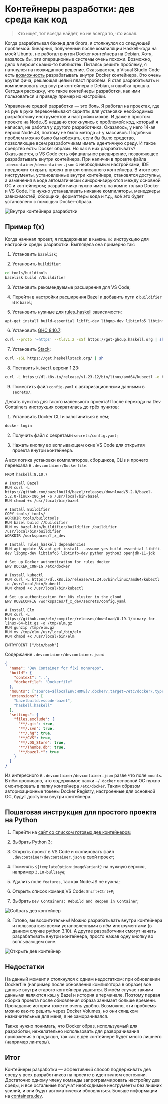 # Контейнеры разработки: дев среда как код

> Кто ищет, тот всегда найдёт, но не всегда то, что искал.

Когда разрабатывал бэкэнд для блога, я столкнулся со следующей проблемой: бинарник, полученный после компиляции Haskell-кода на моей Ubuntu, не работал внутри Docker контейнера на Debian. Хотя, казалось бы, эти операционные системы очень похожи. Возможно, дело в версиях каких-то библиотек. Пытаясь решить проблему, я наткнулся на неожиданное решение. Оказывается, в Visual Studio Code есть [возможность](https://containers.dev/) разрабатывать внутри Docker контейнера. Это очень крутая фича, решающая целый пласт проблем. Я стал разрабатывать и компилировать код внутри контейнера с Debian, и ошибка прошла. Сегодня расскажу, что такое контейнеры разработки, как ими пользоваться и приведу пример их настройки.

Управление средой разработки — это боль. Я работал на проектах, где из рук в руки перекочёвывают скрипты для установки необходимых разработчику инструментов и настройки моков. И даже в простом проекте на Node.JS недавно столкнулись с проблемой: код, который я написал, не работал у другого разработчика. Оказалось, у него 14-ая версия Node.JS, поэтому не было метода `at` у массивов. Подобных проблем можно было бы избежать, если бы было средство, позволяющее всем разработчикам иметь идентичную среду. И такое средство есть: Docker образы. Но как в них разрабатывать? Оказывается, в VS Code есть официальное расширение, позволяющее разрабатывать внутри контейнера. При наличии в проекте файла `.devcontainer/devcontainer.json` с необходимым настройками, IDE предложит открыть проект внутри описанного контейнера. В итоге все инструменты, установленные внутри контейнера, становятся доступны, а изменения в коде автоматически синхронизируются между основной ОС и контейнером; разработчику нужно иметь на компе только Docker и VS Code. Не нужно устанавливать никакие компиляторы, менеджеры зависимостей, сборщики, форматтеры кода и т.д., всё это будет установлено с помощью Docker-образа.

![Внутри контейнера разработки](/assets/images/inside-dev-container.png)

## Пример f(x)

Когда начинал проект, я поддерживал в `README.md` инструкцию для настройки среды разработки. Выглядела она примерно так:

1. Установить `bazelisk`;

2. Установить `buildifier`:

```bash
cd tools/buildtools
bazelisk build //buildifier
```

3. Установить рекомендуемые расширения для VS Code;

4. Перейти в настройки расширения Bazel и добавить пути к `buildifier` и к `bazel`;

5. Установить нужные для [rules_haskell](https://rules-haskell.readthedocs.io/en/latest/haskell.html) зависимости:

```bash
apt-get install build-essential libffi-dev libgmp-dev libtinfo5 libtinfo-dev python python3 openjdk-11-jdk
```

6. Установить [GHC 8.10.7](https://www.haskell.org/ghcup/#):

```bash
curl --proto '=https' --tlsv1.2 -sSf https://get-ghcup.haskell.org | sh
```

7. Установить [Stack](https://docs.haskellstack.org/en/stable/):

```bash
curl -sSL https://get.haskellstack.org/ | sh
```

8. Поставить `kubectl` версии 1.23:

```bash
curl -L https://dl.k8s.io/release/v1.23.12/bin/linux/amd64/kubectl -o bin/kubectl
```

9. Поместить файл `config.yaml` с авторизационными данными в `secrets/`.

Девять пунктов для такого маленького проекта! После перехода на Dev Containers инструкция сократилась до трёх пунктов:

1. Установить Docker CLI и залогиниться в нём;

```bash
docker login
```

2. Получить файл с секретами `secrets/config.yaml`;

3. Нажать кнопку во всплывающем окне VS Code для открытия проекта внутри контейнера.

А вся логика установки компиляторов, сборщиков, CLIs и прочего переехала в `.devcontainer/Dockerfile`:

```docker
FROM haskell:8.10.7

# Install Bazel
RUN curl -L https://github.com/bazelbuild/bazel/releases/download/5.2.0/bazel-5.2.0-linux-x86_64 -o /usr/local/bin/bazel
RUN chmod +x /usr/local/bin/bazel

# Install Buildifier
COPY tools/ tools/
WORKDIR tools/buildtools
RUN bazel build //buildifier
RUN mv bazel-bin/buildifier/buildifier_/buildifier /usr/local/bin/buildifier
WORKDIR /workspaces/f_x_dev

# Install rules_haskell dependencies
RUN apt update && apt-get install --assume-yes build-essential libffi-dev libgmp-dev libtinfo5 libtinfo-dev python python3 openjdk-11-jdk

# Set up Docker authentication for rules_docker
ENV DOCKER_CONFIG /etc/docker

# Install kubectl
RUN curl -L https://dl.k8s.io/release/v1.24.6/bin/linux/amd64/kubectl -o /usr/local/bin/kubectl
RUN chmod +x /usr/local/bin/kubectl

# Set up authentication for k8s cluster in the cloud
ENV KUBECONFIG /workspaces/f_x_dev/secrets/config.yaml

# Install Elm
RUN curl -L https://github.com/elm/compiler/releases/download/0.19.1/binary-for-linux-64-bit.gz -o /tmp/elm.gz
RUN gunzip /tmp/elm.gz
RUN mv /tmp/elm /usr/local/bin/elm
RUN chmod +x /usr/local/bin/elm

ENTRYPOINT ["/bin/bash"]
```

Содержание `.devcontainer/devcontainer.json`:

```json
{
  "name": "Dev Container for f(x) monorepo",
  "build": {
    "context": "..",
    "dockerfile": "Dockerfile"
  },
  "mounts": ["source=${localEnv:HOME}/.docker/,target=/etc/docker/,type=bind,readonly=true,consistency=cached"],
  "extensions": [
    "bazelbuild.vscode-bazel",
    "haskell.haskell"
  ],
  "settings": {
    "files.exclude": {
      "**/.git": true,
      "**/.svn": true,
      "**/.hg": true,
      "**/CVS": true,
      "**/.DS_Store": true,
      "**/Thumbs.db": true,
      "**/bazel-*": true
    }
  }
}
```

Из интересного в `.devcontainer/devcontainer.json` разве что поле `mounts`. В нём прописано, что содержимое папки `~/.docker` основной ОС нужно смонтировать в папку контейнера `/etc/docker`. Таким образом авторизационные токены Docker Registry, настроенные для основной ОС, будут доступны внутри контейнера.

## Пошаговая инструкция для простого проекта на Python

1. Перейти на [сайт со списком готовых дев контейнеров](https://containers.dev/templates);

2. Выбрать Python 3;

3. Открыть проект в VS Code и скопировать файл `.devcontainer/devcontainer.json` в свой проект;

4. Поменять `${templateOption:imageVariant}` на нужную версию, например `3.10-bullseye`;

5. Удалить поле `features`, так как Node.JS не нужна;

6. Открыть список команд VS Code: `Shift+Ctrl+P`;

7. Выбрать `Dev Containers: Rebuild and Reopen in Container`;

![Собрать дев контейнер](/assets/images/rebuild-and-open-in-container.png)

8. Готово, вы восхитительны! Можно разрабатывать внутри контейнера и пользоваться всеми установленными в нём инструментами (в данном случае python 3.10). А другие разработчики смогут начать разрабатывать внутри контейнера, просто нажав одну кнопку во всплывающем окне.

![Открыть дев контейнер](/assets/images/open-in-container.png)

## Недостатки

На данный момент я столкнулся с одним недостатком: при обновлении Dockerfile (например после обновления компилятора в образе) все данные внутри старого контейнера удалятся. В моём случае такими данными являются кэш у Bazel и история в терминале. Поэтому первая сборка проекта после обновления образа занимает больше времени. Пропадание истории тоже не очень удобно. Возможно, эти проблемы можно как-то решить через Docker Volumes, но они слишком незначительные для меня, я не заморачивался.

Также нужно понимать, что Docker образ, используемый для разработки, нежелательно использовать для разворачивания приложения в продакшн, так как в дев контейнере будет много лишнего (например линтеры).

## Итог

Контейнеры разработки — эффективный способ поддерживать дев среду у всех разработчиков на проекте в идентичном состоянии. Достаточно одному члену команды запрограммировать настройку дев среды, и все остальные получат необходимые инструменты без лишних усилий, и они будут автоматически обновляться. Больше информации на [containers.dev](https://containers.dev/).
